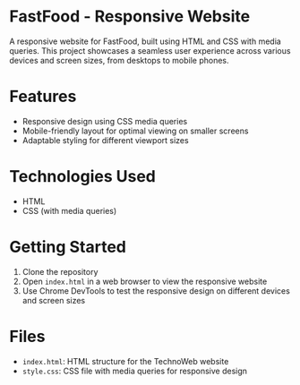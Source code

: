 # FastFood - Responsive Website

A responsive website for FastFood, built using HTML and CSS with media queries. This project showcases a seamless user experience across various devices and screen sizes, from desktops to mobile phones.

# Features

- Responsive design using CSS media queries
- Mobile-friendly layout for optimal viewing on smaller screens
- Adaptable styling for different viewport sizes

# Technologies Used

- HTML
- CSS (with media queries)

# Getting Started

1. Clone the repository
2. Open `index.html` in a web browser to view the responsive website
3. Use Chrome DevTools to test the responsive design on different devices and screen sizes

# Files

- `index.html`: HTML structure for the TechnoWeb website
- `style.css`: CSS file with media queries for responsive design
